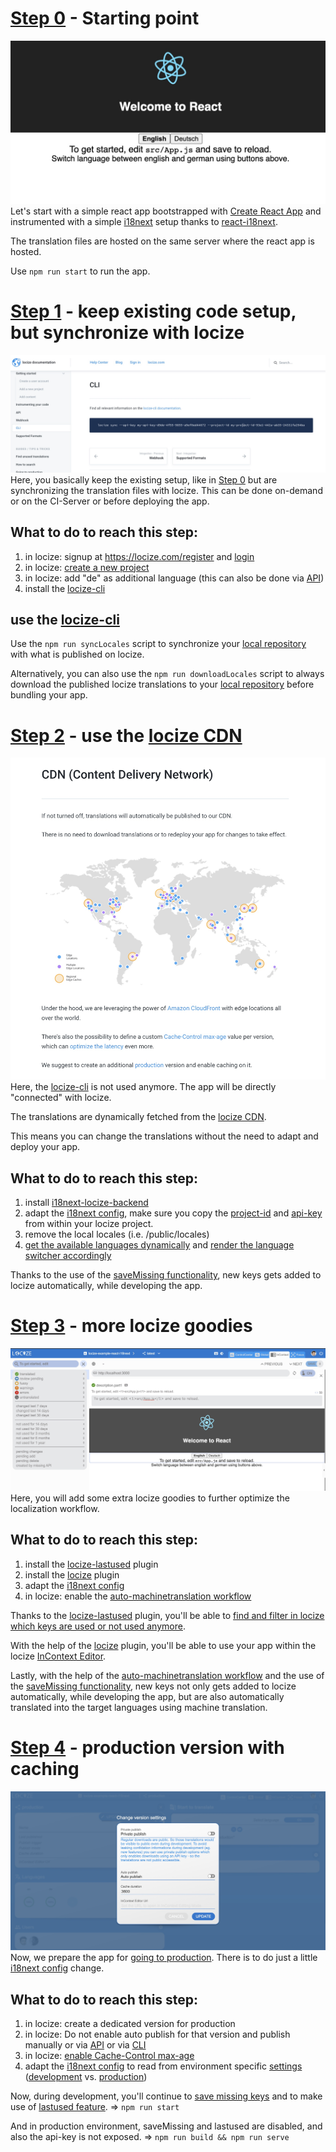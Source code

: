 # [Step 0](https://github.com/locize/react-tutorial/tree/main/step_0) - Starting point
![](https://github.com/locize/react-tutorial/raw/main/img/step_0.jpg)
Let's start with a simple react app bootstrapped with [Create React App](https://github.com/facebookincubator/create-react-app) and instrumented with a simple [i18next](https://www.i18next.com/) setup thanks to [react-i18next](https://react.i18next.com/).

The translation files are hosted on the same server where the react app is hosted.

Use `npm run start` to run the app.


# [Step 1](https://github.com/locize/react-tutorial/tree/main/step_1) - keep existing code setup, but synchronize with locize
![](https://github.com/locize/react-tutorial/raw/main/img/step_1.jpg)
Here, you basically keep the existing setup, like in [Step 0](https://github.com/locize/react-tutorial/tree/main/step_0) but are synchronizing the translation files with locize.
This can be done on-demand or on the CI-Server or before deploying the app.

## What to do to reach this step:
1. in locize: signup at https://locize.com/register and [login](https://docs.locize.com/integration/getting-started/create-a-user-account)
2. in locize: [create a new project](https://docs.locize.com/integration/getting-started/add-a-new-project)
3. in locize: add "de" as additional language (this can also be done via [API](https://docs.locize.com/integration/api#add-new-language))
4. install the [locize-cli](https://github.com/locize/locize-cli)

## use the [locize-cli](https://github.com/locize/locize-cli)
Use the `npm run syncLocales` script to synchronize your [local repository](https://github.com/locize/react-tutorial/tree/main/step_1/public/locales) with what is published on locize.

Alternatively, you can also use the `npm run downloadLocales` script to always download the published locize translations to your [local repository](https://github.com/locize/react-tutorial/tree/main/step_1/public/locales) before bundling your app.


# [Step 2](https://github.com/locize/react-tutorial/tree/main/step_2) - use the [locize CDN](https://docs.locize.com/whats-inside/cdn-content-delivery-network)
![](https://github.com/locize/react-tutorial/raw/main/img/step_2.jpg)
Here, the [locize-cli](https://github.com/locize/locize-cli) is not used anymore.
The app will be directly "connected" with locize.

The translations are dynamically fetched from the [locize CDN](https://docs.locize.com/whats-inside/cdn-content-delivery-network).

This means you can change the translations without the need to adapt and deploy your app.

## What to do to reach this step:
1. install [i18next-locize-backend](https://github.com/locize/i18next-locize-backend)
2. adapt the [i18next config](https://github.com/locize/react-tutorial/tree/main/step_2/src/i18n.js), make sure you copy the [project-id](https://github.com/locize/react-tutorial/tree/main/step_2/src/i18n.js#L7) and [api-key](https://github.com/locize/react-tutorial/tree/main/step_2/src/i18n.js#L8) from within your locize project.
3. remove the local locales (i.e. /public/locales)
4. [get the available languages dynamically](https://github.com/locize/react-tutorial/tree/main/step_2/src/App.js#L31) and [render the language switcher accordingly](https://github.com/locize/react-tutorial/tree/main/step_2/src/App.js#L45)

Thanks to the use of the [saveMissing functionality](https://github.com/locize/react-tutorial/tree/main/step_2/src/App.js#L54), new keys gets added to locize automatically, while developing the app.


# [Step 3](https://github.com/locize/react-tutorial/tree/main/step_3) - more locize goodies
![](https://github.com/locize/react-tutorial/raw/main/img/step_3.jpg)
Here, you will add some extra locize goodies to further optimize the localization workflow.

## What to do to reach this step:
1. install the [locize-lastused](https://github.com/locize/locize-lastused) plugin
2. install the [locize](https://github.com/locize/locize) plugin
3. adapt the [i18next config](https://github.com/locize/react-tutorial/tree/main/step_3/src/i18n.js)
4. in locize: enable the [auto-machinetranslation workflow](https://docs.locize.com/whats-inside/auto-machine-translation)

Thanks to the [locize-lastused](https://github.com/locize/locize-lastused) plugin, you'll be able to [find and filter in locize which keys are used or not used anymore](https://docs.locize.com/guides-tips-and-tricks/unused-translations).

With the help of the [locize](https://github.com/locize/locize) plugin, you'll be able to use your app within the locize [InContext Editor](https://docs.locize.com/more/incontext-editor).

Lastly, with the help of the [auto-machinetranslation workflow](https://docs.locize.com/whats-inside/auto-machine-translation) and the use of the [saveMissing functionality](https://github.com/locize/react-tutorial/tree/main/step_3/src/App.js#L54), new keys not only gets added to locize automatically, while developing the app, but are also automatically translated into the target languages using machine translation.


# [Step 4](https://github.com/locize/react-tutorial/tree/main/step_4) - production version with caching
![](https://github.com/locize/react-tutorial/raw/main/img/step_4.jpg)
Now, we prepare the app for [going to production](https://docs.locize.com/guides-tips-and-tricks/going-production). There is to do just a little [i18next config](https://github.com/locize/react-tutorial/tree/main/step_4/src/i18n.js) change.

## What to do to reach this step:
1. in locize: create a dedicated version for production
2. in locize: Do not enable auto publish for that version and publish manually or via [API](https://docs.locize.com/integration/api#publish-version) or via [CLI](https://github.com/locize/locize-cli#publish-version)
3. in locize: [enable Cache-Control max-age​](https://docs.locize.com/more/caching)
4. adapt the [i18next config](https://github.com/locize/react-tutorial/tree/main/step_4/src/i18n.js) to read from environment specific [settings](https://github.com/locize/react-tutorial/tree/main/step_4/.env) ([development](https://github.com/locize/react-tutorial/tree/main/step_4/.env.production) vs. [production](https://github.com/locize/react-tutorial/tree/main/step_4/.env.development))

Now, during development, you'll continue to [save missing keys](https://github.com/locize/react-tutorial/tree/main/step_4/src/i18n.js#L43) and to make use of [lastused feature](https://github.com/locize/react-tutorial/tree/main/step_4/src/i18n.js#L22). => `npm run start`

And in production environment, saveMissing and lastused are disabled, and also the api-key is not exposed. => `npm run build && npm run serve`